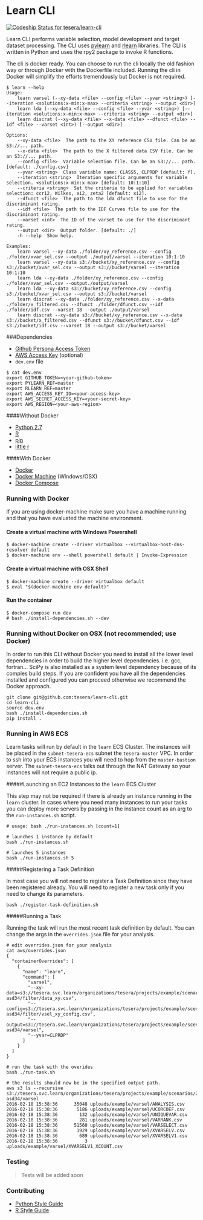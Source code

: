 # Learn CLI

[ ![Codeship Status for tesera/learn-cli](https://codeship.com/projects/f2a31230-b7e8-0133-9192-1269d3e58a72/status?branch=master)](https://codeship.com/projects/134949)

Learn CLI performs variable selection, model development and target dataset processing. The CLI uses [pylearn](https://github.com/tesera/pylearn) and [rlearn](https://github.com/tesera/rlearn) libraries. The CLI is written in Python and uses the rpy2 package to invoke R functions.

The cli is docker ready. You can choose to run the cli locally the old fashion way or through Docker with the Dockerfile included. Running the cli in Docker will simplify the efforts tremendously but Docker is not required.

```console
$ learn --help
Usage:
    learn varsel (--xy-data <file> --config <file> --yvar <string>) [--iteration <solutions:x-min:x-max> --criteria <string> --output <dir>]
    learn lda (--xy-data <file> --config <file> --yvar <string>) [--iteration <solutions:x-min:x-max> --criteria <string> --output <dir>]
    learn discrat (--xy-data <file> --x-data <file> --dfunct <file> --idf <file> --varset <int>) [--output <dir>]

Options:
    --xy-data <file>  The path to the XY reference CSV file. Can be an S3://... path.
    --x-data <file>  The path to the X filtered data CSV file. Can be an S3://... path.
    --config <file>  Variable selection file. Can be an S3://... path. [default: ./config.csv]
    --yvar <string>  Class variable name: CLASS5, CLPRDP [default: Y].
    --iteration <string>  Iteration specific arguments for variable selection. <solutions:x-min:x-max> [default: 10:1:10]
    --criteria <string>  Set the criteria to be applied for variables selection: ccr12, Wilkes, xi2, zeta2 [default: xi2].
    --dfunct <file>  The path to the lda dfunct file to use for the discriminant rating.
    --idf <file>  The path to the IDF Curves file to use for the discriminant rating.
    --varset <int>  The ID of the varset to use for the discriminant rating.
    --output <dir>  Output folder. [default: ./]
    -h --help  Show help.

Examples:
    learn varsel --xy-data ./folder/xy_reference.csv --config ./folder/xvar_sel.csv --output ./output/varsel --iteration 10:1:10
    learn varsel --xy-data s3://bucket/xy_reference.csv --config s3://bucket/xvar_sel.csv --output s3://bucket/varsel --iteration 10:1:10
    learn lda --xy-data ./folder/xy_reference.csv --config ./folder/xvar_sel.csv --output./output/varsel
    learn lda --xy-data s3://bucket/xy_reference.csv --config s3://bucket/xvar_sel.csv --output s3://bucket/varsel
    learn discrat --xy-data ./folder/xy_reference.csv --x-data ./folder/x_filtered.csv --dfunct ./folder/dfunct.csv --idf ./folder/idf.csv --varset 18 --output ./output/varsel
    learn discrat --xy-data s3://bucket/xy_reference.csv --x-data s3://bucket/x_filtered.csv --dfunct s3://bucket/dfunct.csv --idf s3://bucket/idf.csv --varset 18 --output s3://bucket/varsel
```

###Dependencies

* [Github Persona Access Token](https://help.github.com/articles/creating-an-access-token-for-command-line-use/)
* [AWS Access Key](http://docs.aws.amazon.com/AWSSimpleQueueService/latest/SQSGettingStartedGuide/AWSCredentials.html) (optional)
* `dev.env` file

```console
$ cat dev.env
export GITHUB_TOKEN=<your-github-token>
export PYLEARN_REF=master
export RLEARN_REF=master
export AWS_ACCESS_KEY_ID=<your-access-key>
export AWS_SECRET_ACCESS_KEY=<your-secret-key>
export AWS_REGION=<your-aws-region>
```

####Without Docker
* [Python 2.7](https://www.python.org/)
* [R](https://www.r-project.org/)
* [pip](https://pypi.python.org/pypi/pip)
* [little r](http://dirk.eddelbuettel.com/code/littler.html)

####With Docker
* [Docker](https://www.docker.com/)
* [Docker Machine](https://docs.docker.com/machine/) (Windows/OSX)
* [Docker Compose](https://docs.docker.com/compose/overview/)

### Running with Docker

If you are using docker-machine make sure you have a machine running and that you have evaluated the machine environment.

#### Create a virtual machine with Windows Powershell
```console
$ docker-machine create --driver virtualbox --virtualbox-host-dns-resolver default
$ docker-machine env --shell powershell default | Invoke-Expression
```

#### Create a virtual machine with OSX Shell
```console
$ docker-machine create --driver virtualbox default
$ eval "$(docker-machine env default)"
```

#### Run the container

```console
$ docker-compose run dev
# bash ./install-dependencies.sh --dev
```

### Running without Docker on OSX (not recommended; use Docker)

In order to run this CLI without Docker you need to install all the lower level dependencies in order to build the higher level dependencies. i.e. gcc, fortran... SciPy is also installed as a system level dependency because of its comples build steps. If you are confident you have all the dependencies installed and configured you can proceed otherwise we recommend the Docker approach.


```console
git clone git@github.com:tesera/learn-cli.git
cd learn-cli
source dev.env
bash ./install-dependencies.sh
pip install .
```

### Running in AWS ECS

Learn tasks will run by default in the `learn` ECS Cluster. The instances will be placed in the `subnet-tesera-ecs` subnet the `tesera-master` VPC. In order to ssh into your ECS instances you will need to hop from the `master-bastion` server. The `subnet-tesera-ecs` talks out through the NAT Gateway so your instances will not require a public ip.

#####Launching an EC2 Instances to the `learn` ECS Cluster

This step may not be required if there is already an instance running in the `learn` cluster. In cases where you need many instances to run your tasks you can deploy more servers by passing in the instance count as an arg to the `run-instances.sh` script.

```console
# usage: bash ./run-instances.sh [count=1]

# launches 1 instance by default
bash ./run-instances.sh

# launches 5 instances
bash ./run-instances.sh 5
```

#####Registering a Task Definition

In most case you will not need to register a Task Definition since they have been registered already. You will need to register a new task only if you need to change its parameters.

```console
bash ./register-task-definition.sh
```

#####Running a Task

Running the task will run the most recent task definition by default. You can change the args in the `overrides.json` file for your analysis.

```console
# edit overrides.json for your analysis
cat aws/overrides.json
{
  "containerOverrides": [
    {
      "name": "learn",
      "command": [
        "varsel",
        "--xy-data=s3://tesera.svc.learn/organizations/tesera/projects/example/scenarios/20160322-asd34/filter/data_xy.csv",
        "--config=s3://tesera.svc.learn/organizations/tesera/projects/example/scenarios/20160322-asd34/filter/vsel_xy_config.csv",
        "--output=s3://tesera.svc.learn/organizations/tesera/projects/example/scenarios/20160322-asd34/varsel",
        "--yvar=CLPRDP"
      ]
    }
  ]
}

# run the task with the overides
bash ./run-task.sh

# the results should now be in the specified output path.
aws s3 ls --recursive s3://tesera.svc.learn/organizations/tesera/projects/example/scenarios/20160322-asd34/varsel
2016-02-18 15:38:36      35048 uploads/example/varsel/ANALYSIS.csv
2016-02-18 15:38:36       5186 uploads/example/varsel/UCORCOEF.csv
2016-02-18 15:38:36        132 uploads/example/varsel/UNIQUEVAR.csv
2016-02-18 15:38:36        281 uploads/example/varsel/VARRANK.csv
2016-02-18 15:38:36      51560 uploads/example/varsel/VARSELECT.csv
2016-02-18 15:38:36       1929 uploads/example/varsel/XVARSELV.csv
2016-02-18 15:38:36        689 uploads/example/varsel/XVARSELV1.csv
2016-02-18 15:38:36          3 uploads/example/varsel/XVARSELV1_XCOUNT.csv

```

### Testing
>Tests will be added soon

### Contributing

- [Python Style Guide](https://www.python.org/dev/peps/pep-0008/)
- [R Style Guide](https://google.github.io/styleguide/Rguide.xml)
